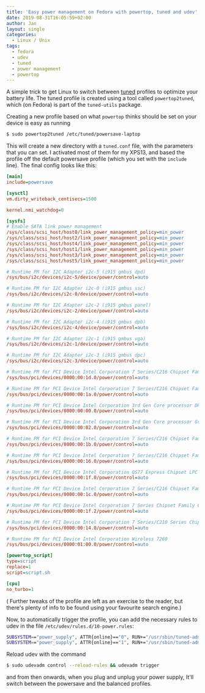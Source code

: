 ```yaml
---
title: 'Easy power management on Fedora with powertop, tuned and udev'
date: 2019-08-31T16:05:59+02:00
author: Jan
layout: single
categories:
  - Linux / Unix
tags:
  - fedora
  - udev
  - tuned
  - power management
  - powertop
---
```

A simple trick to get Linux to switch between [tuned](https://tuned-project.org/) profiles to optimize your battery life.
The tuned profile is created using a tool called `powertop2tuned`, which (on Fedora) is part of the `tuned-utils` package.

Creating a new profile based on what `powertop` thinks should be set on your device is easy as running
```bash
$ sudo powertop2tuned /etc/tuned/powersave-laptop
```
This will create a new directory with a `tuned.conf` file, with the parameters that you can set. I activated most of them for my XPS13, and based the profile off the default powersave profile (which you set with the `include` line). The final config looks like this:
```ini
[main]
include=powersave

[sysctl]
vm.dirty_writeback_centisecs=1500

kernel.nmi_watchdog=0

[sysfs]
# Enable SATA link power management
/sys/class/scsi_host/host0/link_power_management_policy=min_power
/sys/class/scsi_host/host2/link_power_management_policy=min_power
/sys/class/scsi_host/host4/link_power_management_policy=min_power
/sys/class/scsi_host/host1/link_power_management_policy=min_power
/sys/class/scsi_host/host3/link_power_management_policy=min_power
/sys/class/scsi_host/host5/link_power_management_policy=min_power

# Runtime PM for I2C Adapter i2c-5 (i915 gmbus dpd) 
/sys/bus/i2c/devices/i2c-5/device/power/control=auto

# Runtime PM for I2C Adapter i2c-0 (i915 gmbus ssc) 
/sys/bus/i2c/devices/i2c-0/device/power/control=auto

# Runtime PM for I2C Adapter i2c-2 (i915 gmbus panel) 
/sys/bus/i2c/devices/i2c-2/device/power/control=auto

# Runtime PM for I2C Adapter i2c-4 (i915 gmbus dpb) 
/sys/bus/i2c/devices/i2c-4/device/power/control=auto

# Runtime PM for I2C Adapter i2c-1 (i915 gmbus vga) 
/sys/bus/i2c/devices/i2c-1/device/power/control=auto

# Runtime PM for I2C Adapter i2c-3 (i915 gmbus dpc) 
/sys/bus/i2c/devices/i2c-3/device/power/control=auto

# Runtime PM for PCI Device Intel Corporation 7 Series/C216 Chipset Family USB Enhanced Host Controller #1 
/sys/bus/pci/devices/0000:00:1d.0/power/control=auto

# Runtime PM for PCI Device Intel Corporation 7 Series/C216 Chipset Family USB Enhanced Host Controller #2 
/sys/bus/pci/devices/0000:00:1a.0/power/control=auto

# Runtime PM for PCI Device Intel Corporation 3rd Gen Core processor DRAM Controller 
/sys/bus/pci/devices/0000:00:00.0/power/control=auto

# Runtime PM for PCI Device Intel Corporation 3rd Gen Core processor Graphics Controller 
/sys/bus/pci/devices/0000:00:02.0/power/control=auto

# Runtime PM for PCI Device Intel Corporation 7 Series/C216 Chipset Family High Definition Audio Controller 
/sys/bus/pci/devices/0000:00:1b.0/power/control=auto

# Runtime PM for PCI Device Intel Corporation 7 Series/C216 Chipset Family MEI Controller #1 
/sys/bus/pci/devices/0000:00:16.0/power/control=auto

# Runtime PM for PCI Device Intel Corporation QS77 Express Chipset LPC Controller 
/sys/bus/pci/devices/0000:00:1f.0/power/control=auto

# Runtime PM for PCI Device Intel Corporation 7 Series/C216 Chipset Family PCI Express Root Port 1 
/sys/bus/pci/devices/0000:00:1c.0/power/control=auto

# Runtime PM for PCI Device Intel Corporation 7 Series Chipset Family 6-port SATA Controller [AHCI mode] 
/sys/bus/pci/devices/0000:00:1f.2/power/control=auto

# Runtime PM for PCI Device Intel Corporation 7 Series/C210 Series Chipset Family USB xHCI Host Controller 
/sys/bus/pci/devices/0000:00:14.0/power/control=auto

# Runtime PM for PCI Device Intel Corporation Wireless 7260 
/sys/bus/pci/devices/0000:01:00.0/power/control=auto

[powertop_script]
type=script
replace=1
script=script.sh

[cpu]
no_turbo=1
```

( Further tweaks of the profile are left as an exercise to the reader, but there's plenty of info to be found using your favourite search engine.)

Now, to automatically trigger the profile, you can add the necessary rules to udev in the file `/etc/udev/rules.d/10-power.rules`:
```bash
SUBSYSTEM=="power_supply", ATTR{online}=="0", RUN+="/usr/sbin/tuned-adm profile powersave-laptop"
SUBSYSTEM=="power_supply", ATTR{online}=="1", RUN+="/usr/sbin/tuned-adm profile balanced"
```

Reload udev with the command 
```bash
$ sudo udevadm control --reload-rules && udevadm trigger
``` 
and from then onwards, when you plug and unplug your power supply, It'll switch between the powersave and the balanced profiles.
